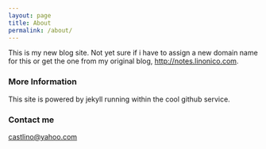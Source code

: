 ```yaml
---
layout: page
title: About
permalink: /about/
---
```


This is my new blog site.
Not yet sure if i have to assign a new domain name for this or get the one from my original blog, http://notes.linonico.com.

### More Information

This site is powered by jekyll running within the cool github service.

### Contact me

[castlino@yahoo.com](mailto:castlino@yahoo.com)

